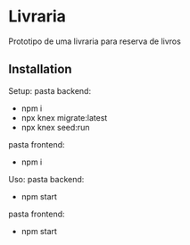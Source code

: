 # Livraria

Prototipo de uma livraria para reserva de livros

## Installation

Setup:
pasta backend:
- npm i
- npx knex migrate:latest
- npx knex seed:run

pasta frontend:
- npm i

Uso:
pasta backend: 
- npm start

pasta frontend: 
- npm start

